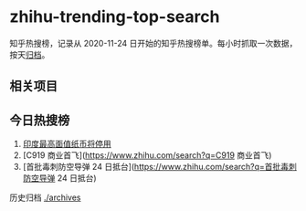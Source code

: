 # zhihu-trending-top-search

知乎热搜榜，记录从 2020-11-24
日开始的知乎热搜榜单。每小时抓取一次数据，按天[归档](./archives)。

## 相关项目

## 今日热搜榜

<!-- BEGIN -->
<!-- 最后更新时间 Sun May 28 2023 20:12:06 GMT+0800 (China Standard Time) -->

1. [印度最高面值纸币将停用](https://www.zhihu.com/search?q=印度最高面值纸币将停用)
1. [C919 商业首飞](https://www.zhihu.com/search?q=C919 商业首飞)
1. [首批毒刺防空导弹 24 日抵台](https://www.zhihu.com/search?q=首批毒刺防空导弹
   24 日抵台)

<!-- END -->

历史归档 [./archives](./archives)
